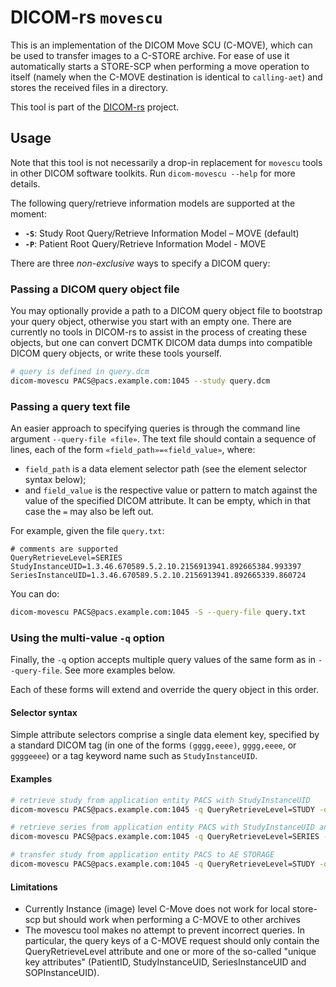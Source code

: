 # DICOM-rs `movescu`

This is an implementation of the DICOM Move SCU (C-MOVE),
which can be used to transfer images to a C-STORE archive.
For ease of use it automatically starts a STORE-SCP when performing 
a move operation to itself (namely when the C-MOVE destination is identical to `calling-aet`)
and stores the received files in a directory.

This tool is part of the [DICOM-rs](https://github.com/Enet4/dicom-rs) project.

## Usage

Note that this tool is not necessarily a drop-in replacement
for `movescu` tools in other DICOM software toolkits.
Run `dicom-movescu --help`  for more details.

The following query/retrieve information models are supported at the moment:

- **`-S`**: Study Root Query/Retrieve Information Model – MOVE (default)
- **`-P`**: Patient Root Query/Retrieve Information Model - MOVE

There are three _non-exclusive_ ways to specify a DICOM query:

### Passing a DICOM query object file

You may optionally provide a path to a DICOM query object file
to bootstrap your query object,
otherwise you start with an empty one.
There are currently no tools in DICOM-rs
to assist in the process of creating these objects,
but one can convert DCMTK DICOM data dumps
into compatible DICOM query objects,
or write these tools yourself.

```sh
# query is defined in query.dcm
dicom-movescu PACS@pacs.example.com:1045 --study query.dcm
```

### Passing a query text file

An easier approach to specifying queries is
through the command line argument `--query-file «file»`.
The text file should contain a sequence of lines,
each of the form `«field_path»=«field_value»`, where:

- `field_path` is a data element selector path
  (see the element selector syntax below);
- and `field_value` is the respective value or pattern to match
  against the value of the specified DICOM attribute.
  It can be empty, which in that case the `=` may also be left out.

For example, given the file `query.txt`:

```none
# comments are supported
QueryRetrieveLevel=SERIES
StudyInstanceUID=1.3.46.670589.5.2.10.2156913941.892665384.993397
SeriesInstanceUID=1.3.46.670589.5.2.10.2156913941.892665339.860724
```

You can do:

```sh
dicom-movescu PACS@pacs.example.com:1045 -S --query-file query.txt
```

### Using the multi-value `-q` option

Finally, the `-q` option accepts multiple query values
of the same form as in `--query-file`.
See more examples below.

Each of these forms will extend and override the query object in this order.

#### Selector syntax

Simple attribute selectors comprise a single data element key,
specified by a standard DICOM tag
(in one of the forms `(gggg,eeee)`, `gggg,eeee`, or `ggggeeee`)
or a tag keyword name such as `StudyInstanceUID`.

#### Examples

```sh
# retrieve study from application entity PACS with StudyInstanceUID
dicom-movescu PACS@pacs.example.com:1045 -q QueryRetrieveLevel=STUDY -q StudyInstanceUID=1.3.46.670589.5.2.10.2156913941.892665384.993397 --move-destination=STORE-SCP

# retrieve series from application entity PACS with StudyInstanceUID and SeriesInstanceUID
dicom-movescu PACS@pacs.example.com:1045 -q QueryRetrieveLevel=SERIES -q StudyInstanceUID=1.3.46.670589.5.2.10.2156913941.892665384.993397 -q SeriesInstanceUID=1.3.46.670589.5.2.10.2156913941.892665339.860724 --move-destination=STORE-SCP

# transfer study from application entity PACS to AE STORAGE
dicom-movescu PACS@pacs.example.com:1045 -q QueryRetrieveLevel=STUDY -q StudyInstanceUID=1.3.46.670589.5.2.10.2156913941.892665384.993397 --move-destination=STORAGE
```

#### Limitations

- Currently Instance (image) level C-Move does not work for local store-scp but should work when performing a C-MOVE to other archives
- The movescu tool makes no attempt to prevent incorrect queries. In particular, the query keys of a C-MOVE request should only contain the QueryRetrieveLevel attribute and one or more of the so-called "unique key attributes" (PatientID, StudyInstanceUID, SeriesInstanceUID and SOPInstanceUID).

